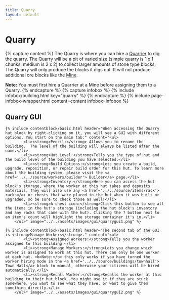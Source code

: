```yaml
---
title: Quarry
layout: default
---
```

# Quarry

{% capture content %}
The Quarry is where you can hire a [Quarrier](../../source/workers/quarrier) to dig the quarry. The Quarry will be a pit of varied size (simple quarry is 1 x 1 chunks, medium is 2 x 2) to collect larger amounts of stone type blocks.  The Quarry will only produce the blocks it digs out.  It will not produce additional ore blocks like the [Mine](../../source/buildings/mine).

**Note:** You must first hire a Quarrier at a Mine before assigning them to a Quarry.
{% endcapture %}
{% capture infobox %}
{% include infobox/building.html key="quarry" %}
{% endcapture %}
{% include page-infobox-wrapper.html content=content infobox=infobox %}

## Quarry GUI

<div class="row">
  <div class="col">

    {% include contentblock/basic.html header="When accessing the Quarry hut block by right-clicking on it, you will see a GUI with different options. You start on the main tab:" content="<ul>
            <li><strong>Pencil:</strong> Allows you to rename the building.  The level of the building will always be listed after the name.</li>
            <li><strong>Hut Level:</strong>Tells you the type of hut and the build level of the building you have selected.</li>
            <li><strong>Build Options:</strong>Lets you create a build, upgrade, reposition, or repair build order for this hut. To learn more about the building system, please visit the <a href='../../source/workers/builder'> Builder</a> page.</li>
            <li><strong>Inventory:</strong>Here you can access the hut block's storage, where the worker at this hut takes and deposits materials. They will also use any <a href='../../source/items/rack'> racks</a> or chests that were placed in the hut when it was built or upgraded, so be sure to check those as well!</li>
            <li><strong>A chest icon:</strong>Click this button to see all the items in the hut's storage (including the hut block's inventory and any racks that came with the hut). Clicking the ? button next to an item's count will highlight the storage container it's in.</li>
        </ul>" image="../../assets/images/gui/quarrygui1.png" %}
    
    {% include contentblock/basic.html header="The second tab of the GUI is <strong>Manage Workers</strong>." content="<ul>
            <li><strong>Assigned Workers:</strong>Tells you the worker assigned to this building.</li>
            <li><strong>Manage Workers:</strong>Lets you change which worker is assigned to work at this hut. There can only be one worker at each hut. <b>Note:</b> this only works if you have turned the worker hiring mode in the <a href='../../source/buildings/townhall'> Town Hall</a> block to manual, otherwise your citizens will be hired automatically.</li>
            <li><strong>Recall Worker:</strong>Recalls the worker at this building to their hut block. You might use it if they are stuck somewhere, you want to see what they have, or want to give them something directly.</li>           
        </ul>" image="../../assets/images/gui/quarrygui2.png" %}
  </div>
</div>
